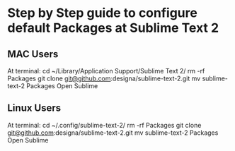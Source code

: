 # Step by Step guide to configure default Packages at Sublime Text 2

## MAC Users

At terminal:
  cd ~/Library/Application Support/Sublime Text 2/
  rm -rf Packages
  git clone git@github.com:designa/sublime-text-2.git
  mv sublime-text-2 Packages
  Open Sublime

## Linux Users

At terminal:
  cd ~/.config/sublime-text-2/
  rm -rf Packages
  git clone git@github.com:designa/sublime-text-2.git
  mv sublime-text-2 Packages
  Open Sublime

